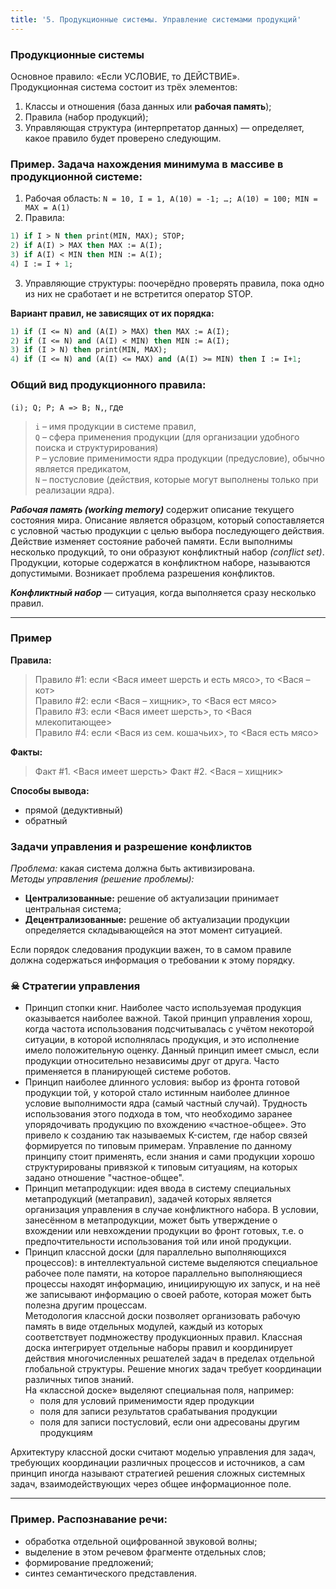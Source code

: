 ```yaml
---
title: '5. Продукционные системы. Управление системами продукций'
---
```


### Продукционные системы
Основное правило: «Если УСЛОВИЕ, то ДЕЙСТВИЕ».  
Продукционная система состоит из трёх элементов:
1. Классы и отношения (база данных или **рабочая память**);
2. Правила (набор продукций);
3. Управляющая структура (интерпретатор данных) — определяет, какое правило будет проверено следующим.

### Пример. Задача нахождения минимума в массиве в продукционной системе:
1. Рабочая область: `N = 10, I = 1, A(10) = -1; …; A(10) = 100; MIN = MAX = A(1)`
2. Правила:
```pascal
1)​ if I > N then print(MIN, MAX); STOP;
2)​ if A(I) > MAX then MAX := A(I);
3)​ if A(I) < MIN then MIN := A(I);
4)​ I := I + 1;
```
3. Управляющие структуры: поочерёдно проверять правила, пока одно из них не сработает и не встретится оператор STOP.

**Вариант правил, не зависящих от их порядка:**
```pascal
1)​ if (I <= N) and (A(I) > MAX) then MAX := A(I);
2)​ if (I <= N) and (A(I) < MIN) then MIN := A(I);
3)​ if (I > N) then print(MIN, MAX);
4)​ if (I <= N) and (A(I) <= MAX) and (A(I) >= MIN) then I := I+1;
```

### Общий вид продукционного правила:
`(i); Q; P; A => B; N,`, где  
>`i` – имя продукции в системе правил,  
`Q` – сфера применения продукции (для организации удобного поиска и структурирования)  
`P` – условие применимости ядра продукции (предусловие), обычно является предикатом,  
`N` – постусловие (действия, которые могут выполнены только при реализации ядра).

_**Рабочая память (working memory)**_ содержит описание текущего состояния мира. Описание является образцом, который сопоставляется с условной частью продукции с целью выбора последующего действия. Действие изменяет состояние рабочей памяти. Если выполнимы несколько продукций, то они образуют конфликтный набор _(conflict set)_. Продукции, которые содержатся в конфликтном наборе, называются допустимыми. Возникает проблема разрешения конфликтов.

_**Конфликтный набор**_ — ситуация, когда выполняется сразу несколько правил.
<hr>

### Пример 
**Правила:**
>Правило #1: если <Вася имеет шерсть и есть мясо>, то <Вася – кот>  
Правило #2: если <Вася – хищник>, то <Вася ест мясо>  
Правило #3: если <Вася имеет шерсть>, то <Вася млекопитающее>  
Правило #4: если <Вася из сем. кошачьих>, то <Вася есть мясо>

**Факты:**
>Факт #1. <Вася имеет шерсть>
Факт #2. <Вася – хищник>

**Способы вывода:**
- прямой (дедуктивный)
- обратный

### Задачи управления и разрешение конфликтов
_Проблема:_ какая система должна быть активизирована.  
_Методы управления (решение проблемы):_
- **Централизованные:** решение об актуализации принимает центральная система;
- **Децентрализованные:** решение об актуализации продукции определяется складывающейся на этот момент ситуацией.

Если порядок следования продукции важен, то в самом правиле должна содержаться информация о требовании к этому порядку.

### ☠ Стратегии управления
- Принцип стопки книг. Наиболее часто используемая продукция оказывается наиболее важной. Такой принцип управления хорош, когда частота использования подсчитывалась с учётом некоторой ситуации, в которой исполнялась продукция, и это исполнение имело положительную оценку. Данный принцип имеет смысл, если продукции относительно независимы друг от друга. Часто применяется в планирующей системе роботов.
- Принцип наиболее длинного условия: выбор из фронта готовой продукции той, у которой стало истинным наиболее длинное условие выполнимости ядра (самый частный случай). Трудность использования этого подхода в том, что необходимо заранее упорядочивать продукцию по вхождению «частное-общее». Это привело к созданию так называемых K-систем, где набор связей формируется по типовым примерам. Управление по данному принципу стоит применять, если знания и сами продукции хорошо структурированы привязкой к типовым ситуациям, на которых задано отношение "частное-общее".
- Принцип метапродукции: идея ввода в систему специальных метапродукций (метаправил), задачей которых является организация управления в случае конфликтного набора. В условии, занесённом в метапродукции, может быть утверждение о вхождении или невхождении продукции во фронт готовых, т.е. о предпочтительности использования той или иной продукции.
- Принцип классной доски (для параллельно выполняющихся процессов): в интеллектуальной системе выделяются специальное рабочее поле памяти, на которое параллельно выполняющиеся процессы находят информацию, инициирующую их запуск, и на неё же записывают информацию о своей работе, которая может быть полезна другим процессам.  
Методология классной доски позволяет организовать рабочую память в виде отдельных модулей, каждый из которых соответствует подмножеству продукционных правил. Классная доска интегрирует отдельные наборы правил и координирует действия многочисленных решателей задач в пределах отдельной глобальной структуры. Решение многих задач требует координации различных типов знаний.  
На «классной доске» выделяют специальная поля, например:
    - поля для условий применимости ядер продукции
    - поля для записи результатов срабатывания продукции
    - поля для записи постусловий, если они адресованы другим продукциям

Архитектуру классной доски считают моделью управления для задач, требующих координации различных процессов и источников, а сам принцип иногда называют стратегией решения сложных системных задач, взаимодействующих через общее информационное поле.
<hr>

### Пример. Распознавание речи:
- обработка отдельной оцифрованной звуковой волны;
- выделение в этом речевом фрагменте отдельных слов;
- формирование предложений;
- синтез семантического представления.

